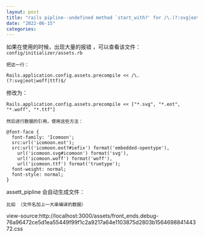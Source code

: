 ```yaml
---
layout: post
title: "rails pipline--undefined method `start_with?' for /\.(?:svg|eot|woff|ttf)$/:Regexp"
date: "2022-06-15"
categories: 
---
```

<p>如果在使用的时候，出现大量的报错 ，可以查看该文件：<code>config/initializer/assets.rb</code></p>

<p><code>把这一行：</code></p>

<pre class="default s-code-block">
<code class="hljs language-javascript"><span class="hljs-title class_">Rails</span>.<span class="hljs-property">application</span>.<span class="hljs-property">config</span>.<span class="hljs-property">assets</span>.<span class="hljs-property">precompile</span> &lt;&lt; <span class="hljs-regexp">/\.(?:svg|eot|woff|ttf)$/</span>
</code></pre>

<p>修改为：</p>

<pre class="default s-code-block">
<code class="hljs language-css">Rails<span class="hljs-selector-class">.application</span><span class="hljs-selector-class">.config</span><span class="hljs-selector-class">.assets</span><span class="hljs-selector-class">.precompile</span> &lt;&lt; <span class="hljs-selector-attr">[<span class="hljs-string">&quot;*.svg&quot;</span>, <span class="hljs-string">&quot;*.eot&quot;</span>, <span class="hljs-string">&quot;*.woff&quot;</span>, <span class="hljs-string">&quot;*.ttf&quot;</span>]</span></code></pre>

<p><code class="hljs language-css"><span class="hljs-selector-attr">然后进行数据的引用，使用这些方法：</span></code></p>

<pre class="default s-code-block">
<code class="hljs language-css"><span class="hljs-keyword">@font-face</span> {
  <span class="hljs-attribute">font-family</span>: <span class="hljs-string">&#39;Icomoon&#39;</span>;
  <span class="hljs-attribute">src</span>:<span class="hljs-built_in">url</span>(<span class="hljs-string">&#39;icomoon.eot&#39;</span>);
  <span class="hljs-attribute">src</span>:<span class="hljs-built_in">url</span>(<span class="hljs-string">&#39;icomoon.eot?#iefix&#39;</span>) <span class="hljs-built_in">format</span>(<span class="hljs-string">&#39;embedded-opentype&#39;</span>),
    <span class="hljs-built_in">url</span>(<span class="hljs-string">&#39;icomoon.svg#icomoon&#39;</span>) <span class="hljs-built_in">format</span>(<span class="hljs-string">&#39;svg&#39;</span>),
    <span class="hljs-built_in">url</span>(<span class="hljs-string">&#39;icomoon.woff&#39;</span>) <span class="hljs-built_in">format</span>(<span class="hljs-string">&#39;woff&#39;</span>),
    <span class="hljs-built_in">url</span>(<span class="hljs-string">&#39;icomoon.ttf&#39;</span>) <span class="hljs-built_in">format</span>(<span class="hljs-string">&#39;truetype&#39;</span>);
  <span class="hljs-attribute">font-weight</span>: normal;
  <span class="hljs-attribute">font-style</span>: normal;
}
</code></pre>

<p>assett_pipline 会自动生成文件：</p>

<pre class="default s-code-block">
<code class="hljs language-css">比如 （文件名加上一大串编译的数据）
</code></pre>

<p>view-source:http://localhost:3000/assets/front_ends.debug-76a96472ce5d1ea55449f99f1c2a9217a64e1103875d2803b156469884144372.css</p>

